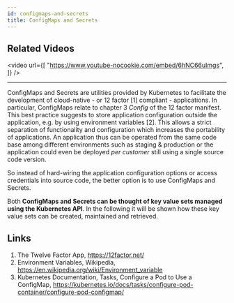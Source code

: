 ```yaml
---
id: configmaps-and-secrets
title: ConfigMaps and Secrets
---
```


## Related Videos
<video
  url={[
    "https://www.youtube-nocookie.com/embed/6hNC66uImgs",
  ]}
/>

---

ConfigMaps and Secrets are utilities provided by Kubernetes to facilitate the development of cloud-native - or 12 factor [1] compliant - applications. In particular, ConfigMaps relate to chapter 3 *Config* of the 12 factor manifest. This best practice suggests to store application configuration outside the application, e.g. by using environment variables [2]. This allows a strict separation of functionality and configuration which increases the portability of applications. An application thus can be operated from the same code base among different environments such as staging & production or the application could even be deployed *per customer* still using a single source code version.

So instead of hard-wiring the application configuration options or access credentials into source code, the better option is to use ConfigMaps and Secrets.

Both **ConfigMaps and Secrets can be thought of key value sets managed using the Kubernetes API**. In the following it will be shown how these key value sets can be created, maintained and retrieved.

## Links

1. The Twelve Factor App, https://12factor.net/
2. Environment Variables, Wikipedia, https://en.wikipedia.org/wiki/Environment_variable
3. Kubernetes Documentation, Tasks, Configure a Pod to Use a ConfigMap, https://kubernetes.io/docs/tasks/configure-pod-container/configure-pod-configmap/
